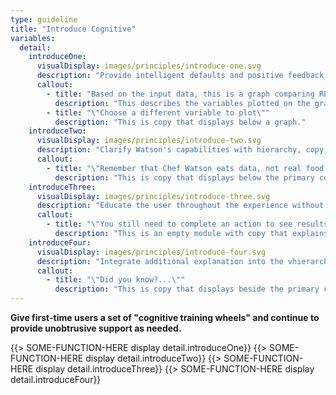 ```yaml
---
type: guideline
title: "Introduce Cognitive"
variables:
  detail:
    introduceOne:
      visualDisplay: images/principles/introduce-one.svg
      description: "Provide intelligent defaults and positive feedback to reinforce cognitive behaviors and gradually adjust the user’s habits."
      callout:
        - title: "Based on the input data, this is a graph comparing REVENUE and TIME."
          description: "This describes the variables plotted on the graph."
        - title: "\"Choose a different variable to plot\""
          description: "This is copy that displays below a graph."
    introduceTwo:
      visualDisplay: images/principles/introduce-two.svg
      description: "Clarify Watson's capabilities with hierarchy, copy, and interactions to help set appropriate user expectations."
      callout:
        - title: "\"Remember that Chef Watson eats data, not real food. Use your own judgment when preparing these dishes.\""
          description: "This is copy that displays below the primary content."
    introduceThree:
      visualDisplay: images/principles/introduce-three.svg
      description: "Educate the user throughout the experience without interrupting their workflow."
      callout:
        - title: "\"You still need to complete an action to see results.\""
          description: "This is an empty module with copy that explains the user's next action."
    introduceFour:
      visualDisplay: images/principles/introduce-four.svg
      description: "Integrate additional explanation into the vhierarchy as a secondary focus so that it doesn’t get in thof more experienced users."
      callout:
        - title: "\"Did you know?...\""
          description: "This is copy that displays beside the primary content."
---
```

**Give first-time users a set of "cognitive training wheels" and continue to provide unobtrusive support as needed.**

{{> SOME-FUNCTION-HERE display detail.introduceOne}}
{{> SOME-FUNCTION-HERE display detail.introduceTwo}}
{{> SOME-FUNCTION-HERE display detail.introduceThree}}
{{> SOME-FUNCTION-HERE display detail.introduceFour}}
